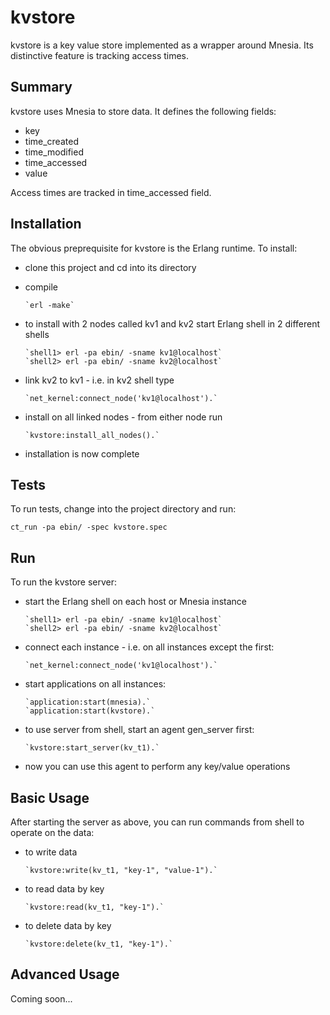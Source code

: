 kvstore
=======

kvstore is a key value store implemented as a wrapper around Mnesia. Its distinctive feature is tracking access times.

Summary
-------

kvstore uses Mnesia to store data. It defines the following fields:

* key
* time_created
* time_modified
* time_accessed
* value

Access times are tracked in time_accessed field.

Installation
------------

The obvious preprequisite for kvstore is the Erlang runtime. To install:

* clone this project and cd into its directory
* compile

      `erl -make`

* to install with 2 nodes called kv1 and kv2 start Erlang shell in 2 different shells

      `shell1> erl -pa ebin/ -sname kv1@localhost`  
      `shell2> erl -pa ebin/ -sname kv2@localhost`

* link kv2 to kv1 - i.e. in kv2 shell type

      `net_kernel:connect_node('kv1@localhost').`

* install on all linked nodes - from either node run

      `kvstore:install_all_nodes().`

* installation is now complete

Tests
-----

To run tests, change into the project directory and run:

    ct_run -pa ebin/ -spec kvstore.spec

Run
---

To run the kvstore server:

* start the Erlang shell on each host or Mnesia instance

      `shell1> erl -pa ebin/ -sname kv1@localhost`  
      `shell2> erl -pa ebin/ -sname kv2@localhost`

* connect each instance - i.e. on all instances except the first:

      `net_kernel:connect_node('kv1@localhost').`

* start applications on all instances:

      `application:start(mnesia).`  
      `application:start(kvstore).`

* to use server from shell, start an agent gen_server first:

      `kvstore:start_server(kv_t1).`

* now you can use this agent to perform any key/value operations

Basic Usage
-----------

After starting the server as above, you can run commands from shell to operate on the data:

* to write data

      `kvstore:write(kv_t1, "key-1", "value-1").`

* to read data by key

      `kvstore:read(kv_t1, "key-1").`

* to delete data by key

      `kvstore:delete(kv_t1, "key-1").`

Advanced Usage
--------------

Coming soon...